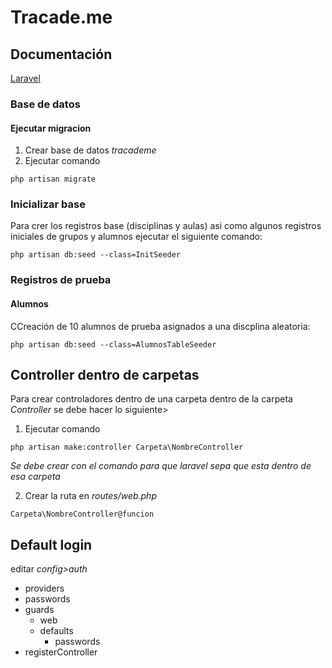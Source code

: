 # Tracade.me

## Documentación
[Laravel](https://laravel.com/docs/6.x)

### Base de datos

#### Ejecutar migracion
1. Crear base de datos *tracademe* 
2. Ejecutar comando
```
php artisan migrate
```
### Inicializar base
Para crer los registros base (disciplinas y aulas) asi como algunos registros iniciales de grupos y alumnos ejecutar el siguiente comando:
```
php artisan db:seed --class=InitSeeder
```
### Registros de prueba
#### Alumnos
CCreación de 10 alumnos de prueba asignados a una discplina aleatoria:
```
php artisan db:seed --class=AlumnosTableSeeder
```
## Controller dentro de carpetas
Para crear controladores dentro de una carpeta dentro de la carpeta *Controller* se debe hacer lo siguiente>

1. Ejecutar  comando
```
php artisan make:controller Carpeta\NombreController
```

*Se debe crear con el comando para que laravel sepa que esta
     dentro de esa carpeta*
     
2. Crear la ruta en *routes/web.php*
 ```
 Carpeta\NombreController@funcion
 ```
 
 ## Default login
 editar *config>auth*
 
* providers 
* passwords
* guards
    * web
    * defaults
        * passwords
 * registerController
 
 
